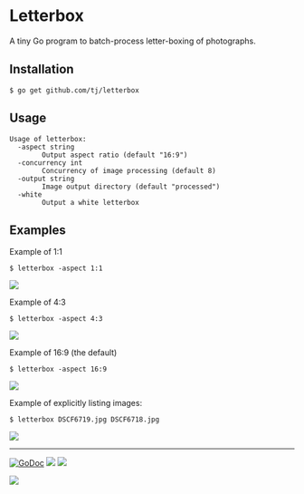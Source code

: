 # Letterbox

A tiny Go program to batch-process letter-boxing of photographs.

## Installation

```
$ go get github.com/tj/letterbox
```

## Usage

```
Usage of letterbox:
  -aspect string
    	Output aspect ratio (default "16:9")
  -concurrency int
    	Concurrency of image processing (default 8)
  -output string
    	Image output directory (default "processed")
  -white
    	Output a white letterbox
```

## Examples

Example of 1:1

```
$ letterbox -aspect 1:1
```

![](https://apex-software.imgix.net/github/tj/letterbox/1-1.jpg?w=500&dpr=2)

Example of 4:3

```
$ letterbox -aspect 4:3
```

![](https://apex-software.imgix.net/github/tj/letterbox/4-3.jpg?w=500&dpr=2)

Example of 16:9 (the default)

```
$ letterbox -aspect 16:9
```

![](https://apex-software.imgix.net/github/tj/letterbox/16-9.jpg?w=500&dpr=2)

Example of explicitly listing images:

```
$ letterbox DSCF6719.jpg DSCF6718.jpg
```

![](https://apex-software.imgix.net/github/tj/letterbox/16-9.jpg?w=500&dpr=2)

---

[![GoDoc](https://godoc.org/github.com/tj/letterbox?status.svg)](https://godoc.org/github.com/tj/letterbox)
![](https://img.shields.io/badge/license-MIT-blue.svg)
![](https://img.shields.io/badge/status-stable-green.svg)

<a href="https://apex.sh"><img src="http://tjholowaychuk.com:6000/svg/sponsor"></a>
